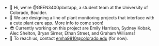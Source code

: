 - 👋 Hi, we're @GEEN3400plantapp, a student team at the University of Colorado, Boulder.
- 🌱 We are designing a line of plant monitoring projects that interface with a cute plant care app. More info to come soon!
- 😎 Currently working on this project are Emily Harrison, Sydney Kobak, Alec Shelton, Bryan Sirner, Ethan Street, and Graham Williams!
- 💌 To reach us, contact emha9810@colorado.edu (for now).
